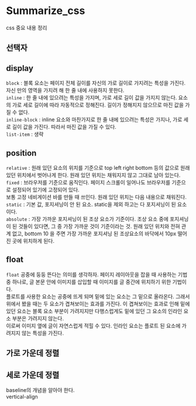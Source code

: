 # Summarize_css
css 중요 내용 정리

## 선택자
## display
  `block` : 블록 요소는 페이지 전체 길이를 자신의 가로 길이로 가지려는 특성을 가진다.   
  자신 만의 영역을 가지려 해 한 줄 내에 사용하지 못한다.  
  `inline` : 한 줄 내에 있으려는 특성을 가지며, 가로 세로 길이 값을 가지지 않는다. 요소의 가로 세로 길이에 따라 자동적으로 정해진다. 길이가 정해지지 않으므로 마진 값을 가질 수 없다.    
  `inline-block` : inline 요소와 마찬가지로 한 줄 내에 있으려는 특성은 가지나, 가로 세로 길이 값을 가진다. 따라서 마진 값을 가질 수 있다.   
  `list-item` : 생략
## position
  `relative` : 원래 있던 요소의 위치를 기준으로 top left right bottom 등의 값으로 원래 있던 위치에서 벗어나게 한다. 원래 있던 위치는 채워지지 않고 그대로 남아 있는다.   
  `fixed` : 브라우저를 기준으로 움직인다. 페이지 스크롤이 일어나도 브라우저를 기준으로 설정되어 있기에 고정되어 있다.    
          보통 고정 네비게이션 바를 만들 때 쓰인다. 원래 있던 위치는 다음 내용으로 채워진다.   
  `static` : 기본 값, 포지셔닝이 안 된 요소. static을 제외 하고는 다 포지셔닝이 된 요소이다.   
  `absolute` : 가장 가까운 포지셔닝이 된 조상 요소가 기준이다. 조상 요소 중에 포지셔닝이 된 것들이 있다면, 그 중 가장 가까운 것이 기준이라는 것. 원래 있던 위치와 전혀 관계 없고, bottom 10 을 주면 가장 가까운 포지셔닝 된 조상요소의 바닥에서 10px 떨어진 곳에 위치하게 된다.
## float
  `float` 공중에 둥둥 뜬다는 의미를 생각하자. 페이지 레이아웃을 잡을 때 사용하는 기법 중 하나로, 글 본문 안에 이미지를 삽입할 때 이미지를 글 중간에 위치하기 위한 기법이다.   
  플로트를 사용한 요소는 공중에 뜨게 되며 밑에 있는 요소는 그 밑으로 올라온다. 그래서 위에서 봤을 때는 두 요소가 겹쳐보이는 효과를 가진다.
  이 겹쳐보이는 효과로 인해 밑에 있던 요소는 블록 요소 부분이 가려지지만 다행스럽게도 밑에 있던 그 요소의 인라인 요소 부분은 가려지지 않는다.   
  이로써 이미지 옆에 글이 자연스럽게 적힐 수 있다. 인라인 요소는 플로트 된 요소에 가려지지 않는 특성을 가진다.

## 가로 가운데 정렬
## 세로 가운데 정렬
  baseline의 개념을 알아야 한다.   
  vertical-align
